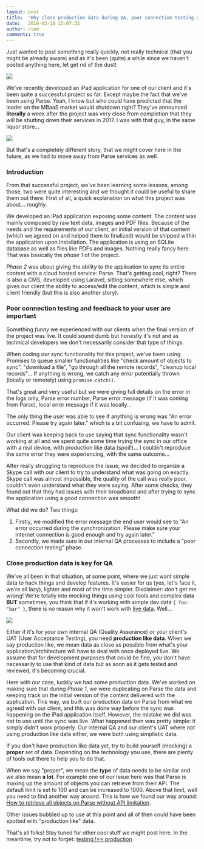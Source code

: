 ```yaml
---
layout: post
title:  "Why close production data during QA, poor connection testing and good feedback to your user are important for a mobile project"
date:   2016-03-18 15:07:32
author: clem
comments: true
---
```


Just wanted to post something really quickly, not really technical (that you might be already aware) and as it's been (quite) a while since we haven't posted anything here, let get rid of the dust!

![](http://i.imgur.com/8wHGogr.gif)

We've recently developed an iPad application for one of our client and it's been quite a successful project so far.
Except maybe the fact that we've been using Parse. Yeah, I know but who could have predicted that the leader on the MBaaS market would shutdown right?
They've announced **literally** a week after the project was very close from completion that they will be shutting down their services in 2017. I was with that guy, in the same liquor store...

![](http://s3.amazonaws.com/www.appcelerator.com.images/parse-tweet-sentiments.png)

But that's a completely different story, that we might cover here in the future, as we had to move away from Parse services as well.

### Introduction

From that successful project, we've been learning some lessons, among those, two were quite interesting and we thought it could be useful to share them out there. First of all, a quick explanation on what this project was about... roughly.

We developed an iPad application exposing some content. The content was mainly composed by raw text data, images and PDF files. Because of the needs and the requirements of our client, an initial version of that content (which we agreed on and helped them to finalized) would be shipped within the application upon installation. The application is using an SQLite database as well as files like PDFs and images. Nothing really fancy here. That was basically the *phase 1* of the project.

*Phase 2* was about giving the ability to the application to sync its entire content with a cloud hosted service: Parse. That's getting cool, right? There is also a CMS, developed using Laravel, sitting somewhere else, which gives our client the ability to access/edit the content, which is simple and client friendly (but this is also another story).

### Poor connection testing and feedback to your user are important

Something _funny_ we experienced with our clients when the final version of the project was live. It could sound dumb but honestly it's not and as technical developers we don't necessarily consider that type of things.

When coding our sync functionality for this project, we've been using Promises to queue smaller functionalities like "check amount of objects to sync", "download a file", "go through all the remote records", "cleanup local records"...
If anything is wrong, we catch any error potentially thrown (locally or remotely) using `promise.catch()`.

That's great and very useful but we were giving full details on the error in the logs only, Parse error number, Parse error message (if it was coming from Parse), local error message if it was locally...

The only thing the user was able to see if anything is wrong was "An error occurred. Please try again later." which is a bit confusing, we have to admit.

Our client was keeping back to use saying that sync functionality wasn't working at all and we spent quite some time trying the sync in our office with a real device, with production like data (spoil!)... I couldn't reproduce the same error they were experiencing, with the same outcome...

After really struggling to reproduce the issue, we decided to organize a Skype call with our client to try to understand what was going on exactly. Skype call was almost impossible, the quality of the call was really poor, couldn't even understand what they were saying. After some checks, they found out that they had issues with their broadband and after trying to sync the application using a good connection was smooth!

What did we do? Two things:

1. Firstly, we modified the error message the end user would see to "An error occurred during the synchronization. Please make sure your internet connection is good enough and try again later."
2. Secondly, we made sure in our internal QA processes to include a "poor connection testing" phase.

### Close production data is key for QA

We've all been in that situation, at some point, where we just want simple data to hack things and develop features. It's easier for us (yes, let's face it, we're all lazy), lighter and most of the time simpler. Disclaimer: don't get me wrong! We're totally into mocking things using cool tools and complex data **BUT** sometimes, you think that if it's working with simple dev data `{ foo: "bar" }`, there is no reason why it won't work with [live data](http://pastebin.com/raw/4a8V5QBB#). Well...

![](https://media4.giphy.com/media/WXtccLGTLB1NS/200_s.gif)

Either if it's for your own internal QA (Quality Assurance) or your client's UAT (User Acceptance Testing), you need **production like data**. When we say production like, we mean data as close as possible from what's your application/architecture will have to deal with once deployed live. We assume that for development purposes that could be fine, you don't have necessarily to use that kind of data but as soon as it gets tested and reviewed, it's becoming crucial.

Here with our case, luckily we had some production data. We've worked on making sure that during *Phase 1*, we were duplicating on Parse the data and keeping track on the initial version of the content delivered with the application. This way, we built our production data on Parse from what we agreed with our client, and this was done way before the sync was happening on the iPad application itself. However, the mistake we did was not to use until the sync was live. What happened then was pretty simple: it simply didn't work properly. Our internal QA and our client's UAT where not using production like data either, we were both using simplistic data.

If you don't have production like data yet, try to build yourself (mocking) a **proper** set of data. Depending on the technology you use, there are plenty of tools out there to help you to do that.

When we say "proper", we mean the **type** of data needs to be similar and we also mean **a lot**.
For example one of our issue here was that Parse is maxing up the amount of objects you can retrieve from their API. The default limit is set to 100 and can be increased to 1000. Above that limit, well you need to find another way around. This is how we found our way around: [How to retrieve all objects on Parse without API limitation](http://cyber-duck.github.io/2016/03/18/how-to-retrieve-all-objects-on-parse-without-api-limitation).

Other issues bubbled up to use at this point and all of then could have been spotted with "production like" data.

That's all folks! Stay tuned for other cool stuff we might post here. In the meantime, try not to forget: [testing !== production](http://thecodinglove.com/post/141247506660/testing-vs-production)
